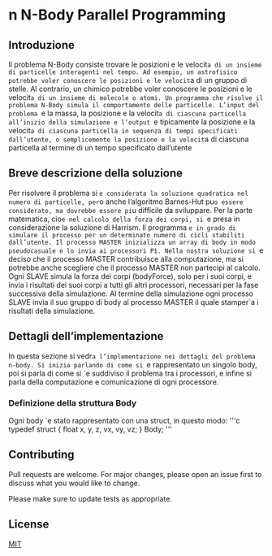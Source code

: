 # n N-Body Parallel Programming


## Introduzione

Il problema N-Body consiste trovare le posizioni e le velocit`a di un insieme di particelle interagenti
nel tempo. Ad esempio, un astrofisico potrebbe voler conoscere le posizioni e le velocit`a di un gruppo
di stelle. Al contrario, un chimico potrebbe voler conoscere le posizioni e le velocit`a di un insieme di
molecole o atomi.
Un programma che risolve il problema N-Body simula il comportamento delle particelle. L’input del
problema `e la massa, la posizione e la velocit`a di ciascuna particella all’inizio della simulazione e
l’output `e tipicamente la posizione e la velocit`a di ciascuna particella in sequenza di tempi specificati
dall’utente, o semplicemente la posizione e la velocit`a di ciascuna particella al termine di un tempo
specificato dall’utente

## Breve descrizione della soluzione

Per risolvere il problema si `e considerata la soluzione quadratica nel numero di particelle, per`o anche
l’algoritmo Barnes-Hut pu`o essere considerato, ma dovrebbe essere pi`u difficile da sviluppare. Per la
parte matematica, cio`e nel calcolo della forza dei corpi, si `e presa in considerazione la soluzione di
Harrism.
Il programma `e in grado di simulare il processo per un determinato numero di cicli stabiliti dall’utente.
Il processo MASTER inizializza un array di body in modo pseudocasuale e lo invia ai processori P1. Nella nostra soluzione si `e deciso che il processo MASTER contribuisce alla computazione, ma si
potrebbe anche scegliere che il processo MASTER non partecipi al calcolo. Ogni SLAVE simula la forza
dei corpi (bodyForce), solo per i suoi corpi, e invia i risultati dei suoi corpi a tutti gli altri processori,
necessari per la fase successiva della simulazione. Al termine della simulazione ogni processo SLAVE
invia il suo gruppo di body al processo MASTER il quale stamper`a i risultati della simulazione.

## Dettagli dell’implementazione

In questa sezione si vedr`a l’implementazione nei dettagli del problema n-body. Si inizia parlando di
come si `e rappresentato un singolo body, poi si parla di come si `e suddiviso il problema tra i processori,
e infine si parla della computazione e comunicazione di ogni processore.

### Definizione della struttura Body
Ogni body `e stato rappresentato con una struct, in questo modo:
'''c
typedef struct { 
  float x, y, z, vx, vy, vz; 
} Body;
'''


## Contributing
Pull requests are welcome. For major changes, please open an issue first to discuss what you would like to change.

Please make sure to update tests as appropriate.

## License
[MIT](https://choosealicense.com/licenses/mit/)
